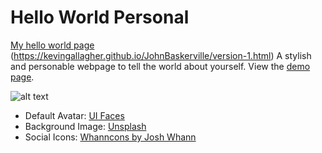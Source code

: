Hello World Personal
====================

[My hello world page](http://kevingallagher.github.io/hello-world-page/helloworld.html/)
(https://kevingallagher.github.io/JohnBaskerville/version-1.html)
A stylish and personable webpage to tell the world about yourself. View the [demo page](http://kevingallagher.github.io/hello-world-page/). 


![alt text](http://tejpotter.com/projects/hello-world-page/background.jpg "Hello World Personal Page by Tim Potter")

+ Default Avatar: [UI Faces](http://uifaces.com/)
+ Background Image: [Unsplash](http://unsplash.com/)
+ Social Icons: [Whanncons by Josh Whann](http://whanncons.com/)
